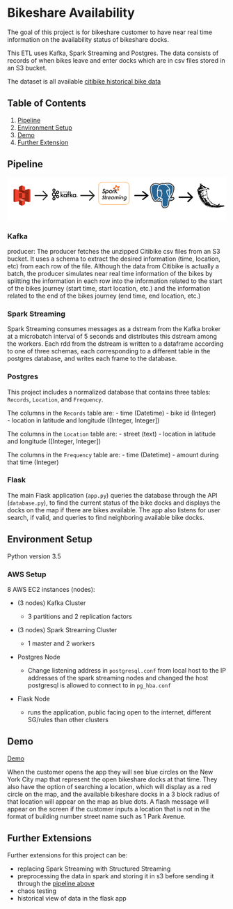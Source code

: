 # Bikeshare Availability

The goal of this project is for bikeshare customer to have near real time information on the availability status of bikeshare docks.

This ETL uses Kafka, Spark Streaming and Postgres. The data consists of records of when bikes leave and enter docks which are in csv files stored in an S3 bucket.

The dataset is all available [citibike historical bike data](https://www.citibikenyc.com/system-data)

## Table of Contents
1. [Pipeline](README.md#Pipeline)
2. [Environment Setup](README.md#Evironment-Setup)
3. [Demo](README.md#Demo)
4. [Further Extension](README.md#Further-Extention)

    
## Pipeline

![alt text](pic/pipeline.png)

### Kafka
producer: 
The producer fetches the unzipped Citibike csv files from an S3 bucket. It uses a schema to extract the desired information (time, location, etc)  from each row of the file. Although the data from Citibike is actually a batch, the producer simulates near real time information of the bikes by splitting the information in each row into the information related to the start of the bikes journey (start time, start location, etc.) and the information related to the end of the bikes journey (end time, end location, etc.)


### Spark Streaming
Spark Streaming consumes messages as a dstream from the Kafka broker at a microbatch interval of 5 seconds and distributes this dstream among the workers. Each rdd from the dstream is written to a dataframe according to one of three schemas, each corresponding to a different table in the postgres database, and writes each frame to the database.

### Postgres
This project includes a normalized database that contains three tables: `Records`, `Location`, and `Frequency`. 

The columns in the `Records` table are: 
      -     time (Datetime)
      -     bike id (Integer)    
      -     location in latitude and longitude ([Integer, Integer])
      
The columns in the `Location` table are:
      -     street (text)
      -     location in latitude and longitude ([Integer, Integer])
      
The columns in the `Frequency` table are:
      -     time (Datetime)
      -     amount during that time (Integer)
 

### Flask
The main Flask application (`app.py`) queries the database through the API (`database.py`), to find the current status of the bike docks and displays the docks on the map if there are bikes available. The app also listens for user search, if valid, and queries to find neighboring available bike docks. 


## Environment Setup
Python version 3.5
### AWS Setup
8 AWS EC2 instances (nodes):

- (3 nodes) Kafka Cluster
  - 3 partitions and 2 replication factors
         
- (3 nodes) Spark Streaming Cluster

   - 1 master and 2 workers
         
- Postgres Node
   - Change listening address in `postgresql.conf` from local host to the IP addresses of the spark streaming nodes and changed the host postgresql is allowed to connect to in `pg_hba.conf` 

- Flask Node
    - runs the application, public facing open to the internet, different SG/rules than other clusters

## Demo
[Demo](https://www.youtube.com/watch?v=QS-lSPjHsqQ)

When the customer opens the app they will see blue circles on the New York City map that represent the open bikeshare docks at that time. They also have the option of searching a location, which will display as a red circle on the map, and the available bikeshare docks in a 3 block radius of that location will appear on the map as blue dots. A flash message will appear on the screen if the customer inputs a location that is not in the format of building number street name such as 1 Park Avenue.

## Further Extensions
Further extensions for this project can be:
- replacing Spark Streaming with Structured Streaming
- preprocessing the data in spark and storing it in s3 before sending it through the [pipeline above](README.md#Pipeline)
- chaos testing 
- historical view of data in the flask app

